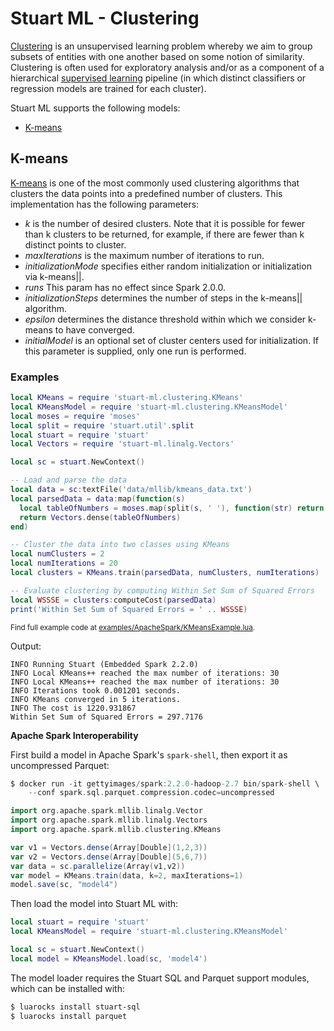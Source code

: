 # Stuart ML - Clustering

[Clustering](https://en.wikipedia.org/wiki/Cluster_analysis) is an unsupervised learning problem whereby we aim to group subsets of entities with one another based on some notion of similarity. Clustering is often used for exploratory analysis and/or as a component of a hierarchical [supervised learning](https://en.wikipedia.org/wiki/Supervised_learning) pipeline (in which distinct classifiers or regression models are trained for each cluster).

Stuart ML supports the following models:

* [K-means](#k-means)

## K-means

[K-means](https://en.wikipedia.org/wiki/K-means_clustering) is one of the most commonly used clustering algorithms that clusters the data points into a predefined number of clusters. This implementation has the following parameters:

* _k_ is the number of desired clusters. Note that it is possible for fewer than k clusters to be returned, for example, if there are fewer than k distinct points to cluster.
* _maxIterations_ is the maximum number of iterations to run.
* _initializationMode_ specifies either random initialization or initialization via k-means||.
* _runs_ This param has no effect since Spark 2.0.0.
* _initializationSteps_ determines the number of steps in the k-means|| algorithm.
* _epsilon_ determines the distance threshold within which we consider k-means to have converged.
* _initialModel_ is an optional set of cluster centers used for initialization. If this parameter is supplied, only one run is performed.

### Examples

```lua
local KMeans = require 'stuart-ml.clustering.KMeans'
local KMeansModel = require 'stuart-ml.clustering.KMeansModel'
local moses = require 'moses'
local split = require 'stuart.util'.split
local stuart = require 'stuart'
local Vectors = require 'stuart-ml.linalg.Vectors'

local sc = stuart.NewContext()

-- Load and parse the data
local data = sc:textFile('data/mllib/kmeans_data.txt')
local parsedData = data:map(function(s)
  local tableOfNumbers = moses.map(split(s, ' '), function(str) return tonumber(str) end)
  return Vectors.dense(tableOfNumbers)
end)

-- Cluster the data into two classes using KMeans
local numClusters = 2
local numIterations = 20
local clusters = KMeans.train(parsedData, numClusters, numIterations)

-- Evaluate clustering by computing Within Set Sum of Squared Errors
local WSSSE = clusters:computeCost(parsedData)
print('Within Set Sum of Squared Errors = ' .. WSSSE)
```

<small>Find full example code at [examples/ApacheSpark/KMeansExample.lua](../examples/ApacheSpark/KMeansExample.lua).</small>

Output:

```
INFO Running Stuart (Embedded Spark 2.2.0)
INFO Local KMeans++ reached the max number of iterations: 30
INFO Local KMeans++ reached the max number of iterations: 30
INFO Iterations took 0.001201 seconds.
INFO KMeans converged in 5 iterations.
INFO The cost is 1220.931867
Within Set Sum of Squared Errors = 297.7176
```

**Apache Spark Interoperability**

First build a model in Apache Spark's `spark-shell`, then export it as uncompressed Parquet:

```scala
$ docker run -it gettyimages/spark:2.2.0-hadoop-2.7 bin/spark-shell \
	--conf spark.sql.parquet.compression.codec=uncompressed

import org.apache.spark.mllib.linalg.Vector
import org.apache.spark.mllib.linalg.Vectors
import org.apache.spark.mllib.clustering.KMeans

var v1 = Vectors.dense(Array[Double](1,2,3))
var v2 = Vectors.dense(Array[Double](5,6,7))
var data = sc.parallelize(Array(v1,v2))
var model = KMeans.train(data, k=2, maxIterations=1)
model.save(sc, "model4")
```

Then load the model into Stuart ML with:

```lua
local stuart = require 'stuart'
local KMeansModel = require 'stuart-ml.clustering.KMeansModel'

local sc = stuart.NewContext()
local model = KMeansModel.load(sc, 'model4')
```

The model loader requires the Stuart SQL and Parquet support modules, which can be installed with:

```sh
$ luarocks install stuart-sql
$ luarocks install parquet
```
